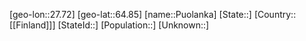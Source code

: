 ﻿---
location: [64.85,27.72]
type: City
tags:
- geo/City


SpocWebEntityId: 33552
isDeleted: false
confidential: public

---
[geo-lon::27.72]
[geo-lat::64.85]
[name::Puolanka]
[State::]
[Country::[[Finland]]]
[StateId::]
[Population::]
[Unknown::]

